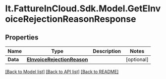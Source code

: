 # It.FattureInCloud.Sdk.Model.GetEInvoiceRejectionReasonResponse

## Properties

Name | Type | Description | Notes
------------ | ------------- | ------------- | -------------
**Data** | [**EInvoiceRejectionReason**](EInvoiceRejectionReason.md) |  | [optional] 

[[Back to Model list]](../../README.md#documentation-for-models) [[Back to API list]](../../README.md#documentation-for-api-endpoints) [[Back to README]](../../README.md)

